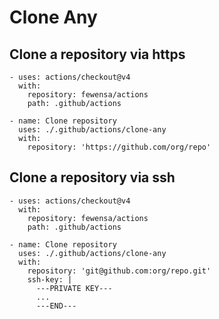 Clone Any
===

## Clone a repository via https

```
- uses: actions/checkout@v4
  with:
    repository: fewensa/actions
    path: .github/actions

- name: Clone repository
  uses: ./.github/actions/clone-any
  with:
    repository: 'https://github.com/org/repo'
```

## Clone a repository via ssh

```
- uses: actions/checkout@v4
  with:
    repository: fewensa/actions
    path: .github/actions

- name: Clone repository
  uses: ./.github/actions/clone-any
  with:
    repository: 'git@github.com:org/repo.git'
    ssh-key: |
      ---PRIVATE KEY---
      ...
      ---END---
```


